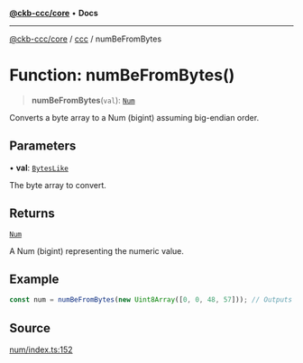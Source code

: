 [**@ckb-ccc/core**](README.md) • **Docs**

***

[@ckb-ccc/core](README.md) / [ccc](Namespace.ccc.md) / numBeFromBytes

# Function: numBeFromBytes()

> **numBeFromBytes**(`val`): [`Num`](ccc.Type.Num.md)

Converts a byte array to a Num (bigint) assuming big-endian order.

## Parameters

• **val**: [`BytesLike`](ccc.Type.BytesLike.md)

The byte array to convert.

## Returns

[`Num`](ccc.Type.Num.md)

A Num (bigint) representing the numeric value.

## Example

```typescript
const num = numBeFromBytes(new Uint8Array([0, 0, 48, 57])); // Outputs 12345n
```

## Source

[num/index.ts:152](https://github.com/SpectreMercury/ccc/blob/1b34760fdeb60ebebc0a7e641c12ef11dff1e7d0/packages/core/src/num/index.ts#L152)
